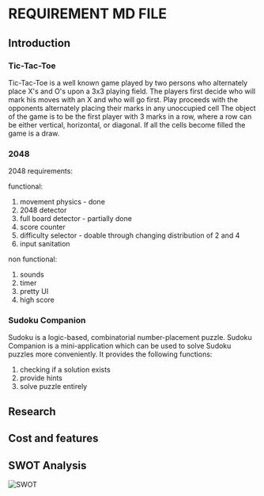 # REQUIREMENT MD FILE

## Introduction

### Tic-Tac-Toe 
Tic-Tac-Toe is a well known game played by two
persons who alternately place X's and O's upon a 3x3 playing field.
The players first decide who will mark his moves
with an X and who will go first. Play proceeds with the opponents
alternately placing their marks in any unoccupied cell 
The object of the game is to be the first player with 3
marks in a row, where a row can be either vertical, horizontal, or
diagonal. If all the cells become filled the game is a draw.



### 2048
2048 requirements:

functional:
1) movement physics - done
2) 2048 detector 
3) full board detector - partially done
4) score counter
5) difficulty selector - doable through changing distribution of 2 and 4
6) input sanitation

non functional:
1) sounds
2) timer
3) pretty UI
4) high score

### Sudoku Companion
Sudoku is a logic-based, combinatorial number-placement puzzle. Sudoku Companion is a mini-application which can be used to solve Sudoku puzzles more conveniently. It provides the following functions:
1. checking if a solution exists
2. provide hints 
3. solve puzzle entirely

## Research

## Cost and features

## SWOT Analysis
![SWOT](https://user-images.githubusercontent.com/66193894/130211379-69403c52-57a7-44d4-b072-788c13c307f0.png)
